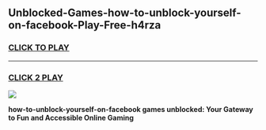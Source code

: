 
## Unblocked-Games-how-to-unblock-yourself-on-facebook-Play-Free-h4rza
<h3>
<a href="https://premium76.site?title=how-to-unblock-yourself-on-facebook&ref=18A1">CLICK TO PLAY</a></h3>
<hr>

<h3>
<a href="https://premium76.site?title=how-to-unblock-yourself-on-facebook&ref=18A1">CLICK 2 PLAY</a>
  
</h3>

<a href="https://premium76.site?title=how-to-unblock-yourself-on-facebook&ref=18A1"><img src="https://clearcache.store/games.png"></a>


**how-to-unblock-yourself-on-facebook games unblocked: Your Gateway to Fun and Accessible Online Gaming**
